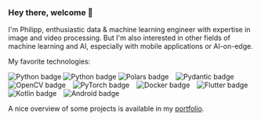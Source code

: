 ### Hey there, welcome 👋
I'm Philipp, enthusiastic data & machine learning engineer with expertise in image and video processing. But I'm also interested in other fields of machine learning and AI, especially with mobile applications or AI-on-edge. 

My favorite technologies:

<img src="https://img.shields.io/badge/-Python-3776AB?style=for-the-badge&logo=python&logoColor=white" alt="Python badge" class="project-wrapper__text-badge"/> <img src="https://img.shields.io/badge/Rust-000000?style=for-the-badge&logo=rust&logoColor=white" alt="Python badge" class="project-wrapper__text-badge"/> 
<img src="https://img.shields.io/badge/-Polars-150458?style=for-the-badge&logo=polars&logoColor=white" alt="Polars badge" class="project-wrapper__text-badge"/>⠀
<img src="https://img.shields.io/badge/Pydantic-E92063?style=for-the-badge&logo=Pydantic&logoColor=white" alt="Pydantic badge" class="project-wrapper__text-badge"/>⠀
<img src="https://img.shields.io/badge/-OpenCV-5C3EE8?style=for-the-badge&logo=opencv&logoColor=white" alt="OpenCV badge" class="project-wrapper__text-badge"/>⠀
<img src="https://img.shields.io/badge/-PyTorch-EE4C2C?style=for-the-badge&logo=pytorch&logoColor=white" alt="PyTorch badge" class="project-wrapper__text-badge"/>⠀
<img src="https://img.shields.io/badge/-Docker-2496ED?style=for-the-badge&logo=docker&logoColor=white" alt="Docker badge" class="project-wrapper__text-badge"/>⠀
<img src="https://img.shields.io/badge/-Flutter-02569B?style=for-the-badge&logo=python&logoColor=white" alt="Flutter badge" class="project-wrapper__text-badge"/>  
<img src="https://img.shields.io/badge/-Kotlin-7F52FF?style=for-the-badge&logo=kotlin&logoColor=white" alt="Kotlin badge" class="project-wrapper__text-badge"/>⠀
<img src="https://img.shields.io/badge/-Android-3DDC84?style=for-the-badge&logo=android&logoColor=white" alt="Android badge" class="project-wrapper__text-badge"/> 

A nice overview of some projects is available in my [portfolio](https://phillies.github.io).

<!--
**phillies/phillies** is a ✨ _special_ ✨ repository because its `README.md` (this file) appears on your GitHub profile.

Here are some ideas to get you started:

- 🔭 I’m currently working on ...
- 🌱 I’m currently learning ...
- 👯 I’m looking to collaborate on ...
- 🤔 I’m looking for help with ...
- 💬 Ask me about ...
- 📫 How to reach me: ...
- 😄 Pronouns: ...
- ⚡ Fun fact: ...
-->
